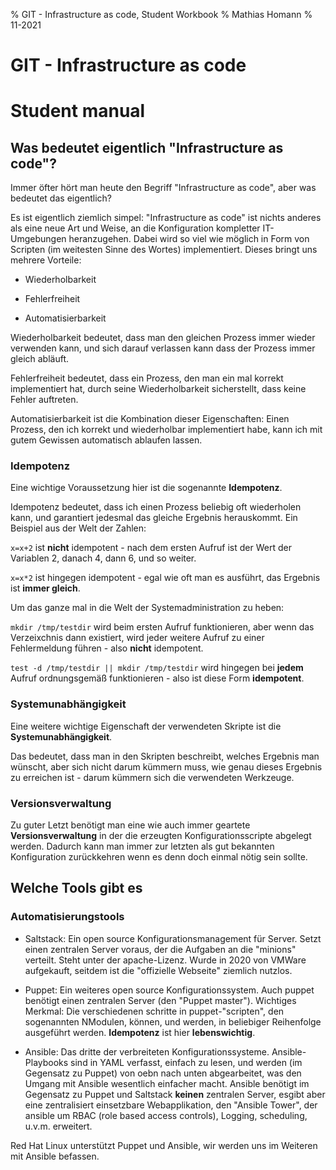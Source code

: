 % GIT - Infrastructure as code, Student Workbook
% Mathias Homann
% 11-2021

# GIT - Infrastructure as code
# Student manual

## Was bedeutet eigentlich "Infrastructure as code"?

Immer öfter hört man heute den Begriff "Infrastructure as code", aber was bedeutet das eigentlich?

Es ist eigentlich ziemlich simpel: "Infrastructure as code" ist nichts anderes als eine neue Art und Weise, an die Konfiguration
kompletter IT-Umgebungen heranzugehen.
Dabei wird so viel wie möglich in Form von Scripten (im weitesten Sinne des Wortes) implementiert. Dieses bringt uns mehrere Vorteile:

* Wiederholbarkeit

* Fehlerfreiheit

* Automatisierbarkeit

Wiederholbarkeit bedeutet, dass man den gleichen Prozess immer wieder verwenden kann, und sich darauf verlassen kann dass der Prozess
immer gleich abläuft.

Fehlerfreiheit bedeutet, dass ein Prozess, den man ein mal korrekt implementiert hat, durch seine Wiederholbarkeit sicherstellt, dass keine Fehler auftreten.

Automatisierbarkeit ist die Kombination dieser Eigenschaften: Einen Prozess, den ich korrekt und wiederholbar implementiert habe, kann ich mit gutem Gewissen automatisch ablaufen lassen.

### Idempotenz
Eine wichtige Voraussetzung hier ist die sogenannte **Idempotenz**.

Idempotenz bedeutet, dass ich einen Prozess beliebig oft wiederholen kann, und garantiert jedesmal das gleiche Ergebnis herauskommt.
Ein Beispiel aus der Welt der Zahlen:

`x=x+2` ist **nicht** idempotent - nach dem ersten Aufruf ist der Wert der Variablen 2, danach 4, dann 6, und so weiter.

`x=x*2` ist hingegen idempotent - egal wie oft man es ausführt, das Ergebnis ist **immer gleich**.

Um das ganze mal in die Welt der Systemadministration zu heben:

`mkdir /tmp/testdir` wird beim ersten Aufruf funktionieren, aber wenn das Verzeixchnis dann existiert, wird jeder weitere Aufruf zu einer Fehlermeldung führen - also **nicht** idempotent.

`test -d /tmp/testdir || mkdir /tmp/testdir` wird hingegen bei **jedem** Aufruf ordnungsgemäß funktionieren - also ist diese Form **idempotent**.

### Systemunabhängigkeit

Eine weitere wichtige Eigenschaft der verwendeten Skripte ist die **Systemunabhängigkeit**. 

Das bedeutet, dass man in den Skripten beschreibt, welches Ergebnis man wünscht, aber sich nicht darum kümmern muss, wie genau dieses Ergebnis zu erreichen ist - darum kümmern sich die verwendeten Werkzeuge.

### Versionsverwaltung

Zu guter Letzt benötigt man eine wie auch immer geartete **Versionsverwaltung** in der die erzeugten Konfigurationsscripte abgelegt werden. Dadurch kann man immer zur letzten als gut bekannten Konfiguration zurückkehren wenn es denn doch einmal nötig sein sollte.

## Welche Tools gibt es

### Automatisierungstools

* Saltstack: Ein open source Konfigurationsmanagement für Server. Setzt einen zentralen Server voraus, der die Aufgaben an die "minions" verteilt. Steht unter der apache-Lizenz. Wurde in 2020 von VMWare aufgekauft, seitdem ist die "offizielle Webseite" ziemlich nutzlos.
  
* Puppet: Ein weiteres open source Konfigurationssystem. Auch puppet benötigt einen zentralen Server (den "Puppet master"). Wichtiges Merkmal: Die verschiedenen schritte in puppet-"scripten", den sogenannten NModulen, können, und werden, in beliebiger Reihenfolge ausgeführt werden. **Idempotenz** ist hier **lebenswichtig**.
  
* Ansible: Das dritte der verbreiteten Konfigurationssysteme. Ansible-Playbooks sind in YAML verfasst, einfach zu lesen, und werden (im Gegensatz zu Puppet) von oebn nach unten abgearbeitet, was den Umgang mit Ansible wesentlich einfacher macht. Ansible benötigt im Gegensatz zu Puppet und Saltstack **keinen** zentralen Server, esgibt aber eine zentralisiert einsetzbare Webapplikation, den "Ansible Tower", der ansible um RBAC (role based access controls), Logging, scheduling, u.v.m. erweitert.

Red Hat Linux unterstützt Puppet und Ansible, wir werden uns im Weiteren mit Ansible befassen.

